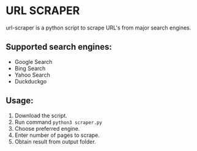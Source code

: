 # URL SCRAPER
url-scraper is a python script to scrape URL's from major search engines.

## Supported search engines:
+ Google Search
+ Bing Search
+ Yahoo Search
+ Duckduckgo

## Usage:
1. Download the script.
2. Run command <code>python3 scraper.py</code>
3. Choose preferred engine.
4. Enter number of pages to scrape.
5. Obtain result from output folder.
